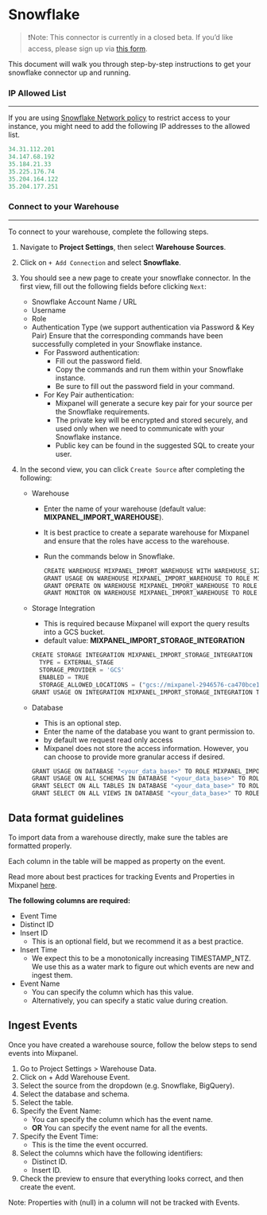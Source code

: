 # Snowflake


> ❗Note: This connector is currently in a closed beta. If you’d like access, please sign up via [this form](https://forms.gle/PctmA2fZvwdpCRGY6).

This document will walk you through step-by-step instructions to get your snowflake connector up and running.

### IP Allowed List

---

If you are using [Snowflake Network policy](https://docs.snowflake.com/en/user-guide/network-policies) to restrict access to your instance, you might need to add the following IP addresses to the allowed list.

```jsx
34.31.112.201
34.147.68.192
35.184.21.33
35.225.176.74
35.204.164.122
35.204.177.251
```

### Connect to your Warehouse

---

To connect to your warehouse, complete the following steps.

1. Navigate to **Project Settings**, then select **Warehouse Sources**.
2. Click on `+ Add Connection` and select **Snowflake**.
3. You should see a new page to create your snowflake connector. In the first view, fill out the following fields before clicking  `Next`: 
    - Snowflake Account Name / URL
    - Username
    - Role
    - Authentication Type (we support authentication via Password & Key Pair) 
    Ensure that the corresponding commands have been successfully completed in your Snowflake instance.
        - For Password authentication:
            - Fill out the password field.
            - Copy the commands and run them within your Snowflake instance.
            - Be sure to fill out the password field in your command.
        - For Key Pair authentication:
            - Mixpanel will generate a secure key pair for your source per the Snowflake requirements.
            - The private key will be encrypted and stored securely, and used only when we need to communicate with your Snowflake instance.
            - Public key can be found in the suggested SQL to create your user.

1. In the second view, you can click `Create Source` after completing the following:
    - Warehouse
        - Enter the name of your warehouse (default value: **MIXPANEL_IMPORT_WAREHOUSE**).
        - It is best practice to create a separate warehouse for Mixpanel and ensure that the roles have access to the warehouse.
        - Run the commands below in Snowflake.
            
            ```jsx
            CREATE WAREHOUSE MIXPANEL_IMPORT_WAREHOUSE WITH WAREHOUSE_SIZE = XSMALL AUTO_SUSPEND = 60 AUTO_RESUME = TRUE INITIALLY_SUSPENDED = FALSE;
            GRANT USAGE ON WAREHOUSE MIXPANEL_IMPORT_WAREHOUSE TO ROLE MIXPANEL_IMPORT_ROLE;
            GRANT OPERATE ON WAREHOUSE MIXPANEL_IMPORT_WAREHOUSE TO ROLE MIXPANEL_IMPORT_ROLE;
            GRANT MONITOR ON WAREHOUSE MIXPANEL_IMPORT_WAREHOUSE TO ROLE MIXPANEL_IMPORT_ROLE; 
            ```
            
    - Storage Integration
        - This is required because Mixpanel will export the query results into a GCS bucket.
        - default value: **MIXPANEL_IMPORT_STORAGE_INTEGRATION**
        
        ```jsx
        CREATE STORAGE INTEGRATION MIXPANEL_IMPORT_STORAGE_INTEGRATION
          TYPE = EXTERNAL_STAGE
          STORAGE_PROVIDER = 'GCS'
          ENABLED = TRUE
          STORAGE_ALLOWED_LOCATIONS = ("gcs://mixpanel-2946576-ca470bce1e1ed2ec");
        GRANT USAGE ON INTEGRATION MIXPANEL_IMPORT_STORAGE_INTEGRATION TO MIXPANEL_IMPORT_ROLE; 
        ```
        
    - Database
        - This is an optional step.
        - Enter the name of the database you want to grant permission to.
        - by default we request read only access
        - Mixpanel does not store the access information. However, you can choose to provide more granular access if desired.
        
        ```jsx
        GRANT USAGE ON DATABASE "<your_data_base>" TO ROLE MIXPANEL_IMPORT_ROLE;
        GRANT USAGE ON ALL SCHEMAS IN DATABASE "<your_data_base>" TO ROLE MIXPANEL_IMPORT_ROLE;
        GRANT SELECT ON ALL TABLES IN DATABASE "<your_data_base>" TO ROLE MIXPANEL_IMPORT_ROLE;
        GRANT SELECT ON ALL VIEWS IN DATABASE "<your_data_base>" TO ROLE MIXPANEL_IMPORT_ROLE;
        ```
        

## Data format guidelines


To import data from a warehouse directly, make sure the tables are formatted properly.

Each column in the table will be mapped as property on the event. 

Read more about best practices for tracking Events and Properties in Mixpanel [here](https://docs.mixpanel.com/docs/tracking/how-tos/events-and-properties). 

**The following columns are required:** 

- Event Time
- Distinct ID
- Insert ID
    - This is an optional field, but we recommend it as a best practice.
- Insert Time
    - We expect this to be a monotonically increasing TIMESTAMP_NTZ. We use this as a water mark to figure out which events are new and ingest them.
- Event Name
    - You can specify the column which has this value.
    - Alternatively, you can specify a static value during creation.

## **Ingest Events**


Once you have created a warehouse source, follow the below steps to send events into Mixpanel.

1. Go to Project Settings > Warehouse Data.
2. Click on + Add Warehouse Event.
3. Select the source from the dropdown (e.g. Snowflake, BigQuery).
4. Select the database and schema.
5. Select the table.
6. Specify the Event Name:
    - You can specify the column which has the event name.
    - **OR** You can specify the event name for all the events.
7. Specify the Event Time:
    - This is the time the event occurred.
8. Select the columns which have the following identifiers:
    - Distinct ID.
    - Insert ID.
9. Check the preview to ensure that everything looks correct, and then create the event.

Note: Properties with (null) in a column will not be tracked with Events.
